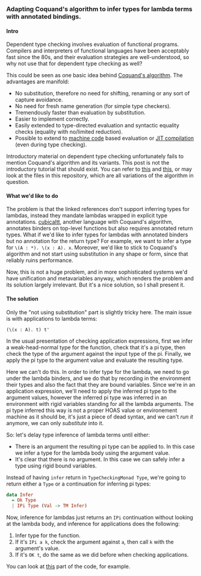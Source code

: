 ### Adapting Coquand's algorithm to infer types for lambda terms with annotated bindings.

#### Intro

Dependent type checking involves evaluation of functional programs. Compilers and interpreters of functional languages have been acceptably fast since the 80s, and their evaluation strategies are well-understood, so why not use that for dependent type checking as well?

This could be seen as one basic idea behind [Coquand's algorithm](http://ac.els-cdn.com/0167642395000216/1-s2.0-0167642395000216-main.pdf?_tid=848e736c-944f-11e6-b999-00000aacb362&acdnat=1476698172_390e8fd4c6267a2fc9e68704b0e96c9e). The advantages are manifold:

- No substitution, therefore no need for shifting, renaming or any sort of capture avoidance.
- No need for fresh name generation (for simple type checkers).
- Tremendously faster than evaluation by substitution.
- Easier to implement correctly.
- Easily extended to type-directed evaluation and syntactic equality checks (equality with no/limited reduction).
- Possible to extend to [machine code](https://depositonce.tu-berlin.de/bitstream/11303/3095/1/Dokument_9.pdf) based evaluation or [JIT compilation](http://www.maximedenes.fr/download/coqonut.pdf) (even during type checking). 

Introductory material on dependent type checking unfortunately fails to mention Coquand's algorithm and its variants. This post is not the introductory tutorial that should exist. You can refer to [this](http://www2.tcs.ifi.lmu.de/~abel/msfp08.pdf) and [this](http://www.cse.chalmers.se/~bengt/papers/GKminiTT.pdf), or may look at the files in this repository, which are all variations of the algorithm in question.

#### What we'd like to do

The problem is that the linked references don't support inferring types for lambdas, instead they mandate lambdas wrapped in explicit type annotations. [cubicaltt](https://github.com/mortberg/cubicaltt), another language with Coquand's algorithm, annotates binders on top-level functions but also requires annotated return types. What if we'd like to infer types for lambdas with annotated binders but no annotation for the return type? For example, we want to infer a type for `\(A : *). \(x : A). x`. Moreover, we'd like to stick to Coquand's algorithm and not start using substitution in any shape or form, since that reliably ruins performance. 

Now, this is not a huge problem, and in more sophisticated systems we'd have unification and metavariables anyway, which renders the problem and its solution largely irrelevant. But it's a nice solution, so I shall present it. 

#### The solution

Only the "not using substitution" part is slightly tricky here. The main issue is with applications to lambda terms:

    (\(x : A). t) t'
    
In the usual presentation of checking application expressions, first we infer a weak-head-normal type for the function, check that it's a pi type, then check the type of the argument against the input type of the pi. Finally, we apply the pi type to the argument value and evaluate the resulting type.

Here we can't do this. In order to infer type for the lambda, we need to go under the lambda binders, and we do that by recording in the environment their types and also the fact that they are bound variables. Since we're in an application expression, we'll need to apply the inferred pi type to the argument values, however the inferred pi type was inferred in an environment with rigid variables standing for all the lambda arguments. The pi type inferred this way is not a proper HOAS value or environement machine as it should be, it's just a piece of dead syntax, and we can't *run it* anymore, we can only *substitute* into it. 

So: let's delay type inference of lambda terms until either:

- There is an argument the resulting pi type can be applied to. In this case we infer a type for the lambda body
  using the argument value.
- It's clear that there is no argument. In this case we can safely infer a type using rigid bound variables.

Instead of having `infer` return in `TypeCheckingMonad Type`, we're going to return either a `Type` or a continuation for inferring pi types:

```haskell
data Infer
  = Ok Type
  | IPi Type (Val -> TM Infer)
```

Now, inference for lambdas just returns an `IPi` continuation without looking at the lambda body, and inference for applications does the following:

1. Infer type for the function.
2. If it's `IPi a k`, check the argument against `a`, then call `k` with the argument's value.
3. If it's `OK t`, do the same as we did before when checking applications.

You can look at [this](https://github.com/AndrasKovacs/tcbe/blob/master/Nameful.hs#L110) part of the code, for example.

